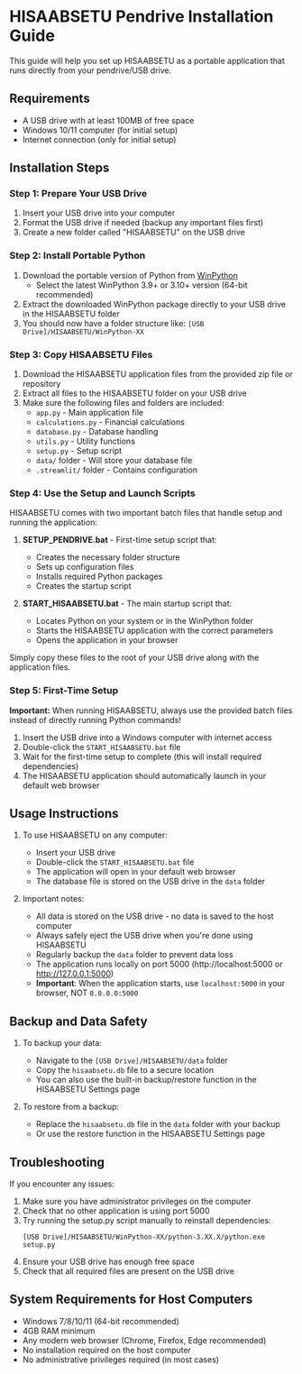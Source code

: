 # HISAABSETU Pendrive Installation Guide

This guide will help you set up HISAABSETU as a portable application that runs directly from your pendrive/USB drive.

## Requirements

- A USB drive with at least 100MB of free space
- Windows 10/11 computer (for initial setup)
- Internet connection (only for initial setup)

## Installation Steps

### Step 1: Prepare Your USB Drive

1. Insert your USB drive into your computer
2. Format the USB drive if needed (backup any important files first)
3. Create a new folder called "HISAABSETU" on the USB drive

### Step 2: Install Portable Python

1. Download the portable version of Python from [WinPython](https://winpython.github.io/)
   - Select the latest WinPython 3.9+ or 3.10+ version (64-bit recommended)
2. Extract the downloaded WinPython package directly to your USB drive in the HISAABSETU folder
3. You should now have a folder structure like: `[USB Drive]/HISAABSETU/WinPython-XX`

### Step 3: Copy HISAABSETU Files

1. Download the HISAABSETU application files from the provided zip file or repository
2. Extract all files to the HISAABSETU folder on your USB drive
3. Make sure the following files and folders are included:
   - `app.py` - Main application file
   - `calculations.py` - Financial calculations
   - `database.py` - Database handling
   - `utils.py` - Utility functions
   - `setup.py` - Setup script
   - `data/` folder - Will store your database file
   - `.streamlit/` folder - Contains configuration

### Step 4: Use the Setup and Launch Scripts

HISAABSETU comes with two important batch files that handle setup and running the application:

1. **SETUP_PENDRIVE.bat** - First-time setup script that:
   - Creates the necessary folder structure
   - Sets up configuration files
   - Installs required Python packages
   - Creates the startup script

2. **START_HISAABSETU.bat** - The main startup script that:
   - Locates Python on your system or in the WinPython folder
   - Starts the HISAABSETU application with the correct parameters
   - Opens the application in your browser

Simply copy these files to the root of your USB drive along with the application files.

### Step 5: First-Time Setup

**Important:** When running HISAABSETU, always use the provided batch files instead of directly running Python commands!

1. Insert the USB drive into a Windows computer with internet access
2. Double-click the `START_HISAABSETU.bat` file
3. Wait for the first-time setup to complete (this will install required dependencies)
4. The HISAABSETU application should automatically launch in your default web browser

## Usage Instructions

1. To use HISAABSETU on any computer:
   - Insert your USB drive
   - Double-click the `START_HISAABSETU.bat` file
   - The application will open in your default web browser
   - The database file is stored on the USB drive in the `data` folder

2. Important notes:
   - All data is stored on the USB drive - no data is saved to the host computer
   - Always safely eject the USB drive when you're done using HISAABSETU
   - Regularly backup the `data` folder to prevent data loss
   - The application runs locally on port 5000 (http://localhost:5000 or http://127.0.0.1:5000)
   - **Important**: When the application starts, use `localhost:5000` in your browser, NOT `0.0.0.0:5000`

## Backup and Data Safety

1. To backup your data:
   - Navigate to the `[USB Drive]/HISAABSETU/data` folder
   - Copy the `hisaabsetu.db` file to a secure location
   - You can also use the built-in backup/restore function in the HISAABSETU Settings page

2. To restore from a backup:
   - Replace the `hisaabsetu.db` file in the `data` folder with your backup
   - Or use the restore function in the HISAABSETU Settings page

## Troubleshooting

If you encounter any issues:

1. Make sure you have administrator privileges on the computer
2. Check that no other application is using port 5000
3. Try running the setup.py script manually to reinstall dependencies:
   ```
   [USB Drive]/HISAABSETU/WinPython-XX/python-3.XX.X/python.exe setup.py
   ```
4. Ensure your USB drive has enough free space
5. Check that all required files are present on the USB drive

## System Requirements for Host Computers

- Windows 7/8/10/11 (64-bit recommended)
- 4GB RAM minimum
- Any modern web browser (Chrome, Firefox, Edge recommended)
- No installation required on the host computer
- No administrative privileges required (in most cases)